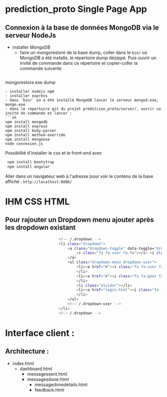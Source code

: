 # prediction_proto Single Page App
## Connexion à la base de données MongoDB via le serveur NodeJs
- installer MongoDB
  - faire un mongorestore de la base dump, coller dans le `bin/` où MongoDB a été installé, le répertoire dump dézippé.
  Puis ouvrir un invité de commande dans ce répertoire et copier-coller la commande suivante
  ```sh
 mongorestore.exe dump
  ```
- installer nodejs npm
- installer express
- dans `bin/` où a été installé MongoDB lancer le serveur mongod.exe, mongo.exe 
- dans le repertoire git du projet preditcion_proto/server/, ouvrir un invité de commande et lancer :
```sh
 npm install mongodb
 npm install express 
 npm install body-parser
 npm install method-override
 npm install mongoose
 node connexion.js
```
Possibilité d'installer le css et le front-end avec 
```sh
 npm install bootstrap
 npm install angular
```
Aller dans un navigateur web à l'adresse pour voir le contenu de la base affiché : `http://localhost:8888/`

# IHM CSS HTML
## Pour rajouter un Dropdown menu ajouter après les dropdown existant 
```sh
                        <!-- /.dropdown -->
                        <li class="dropdown">
                            <a class="dropdown-toggle" data-toggle="dropdown" href="#">
                                <i class="fa fa-user fa-fw"></i> <i class="fa fa-caret-down"></i>
                            </a>
                            <ul class="dropdown-menu dropdown-user">
                                <li><a href="#"><i class="fa fa-user fa-fw"></i> User Profile</a>
                                </li>
                                <li><a href="#"><i class="fa fa-gear fa-fw"></i> Settings</a>
                                </li>
                                <li class="divider"></li>
                                <li><a href="login.html"><i class="fa fa-sign-out fa-fw"></i> Logout</a>
                                </li>
                            </ul>
                            <!-- /.dropdown-user -->
                        </li>
                        <!-- /.dropdown -->
 ```
 # Interface client :
 ## Architecture :
 
- index.html
  - dashboard.html
    - messagessent.html
    - messagesdone.html
      - messagedonedetails.html
      - feedback.html
  
 
 
                 
